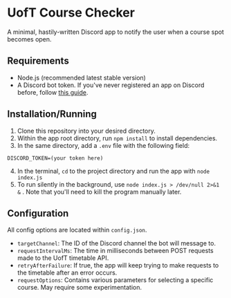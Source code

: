 # UofT Course Checker


A minimal, hastily-written Discord app to notify the user when a course spot becomes open.

## Requirements
- Node.js (recommended latest stable version)
- A Discord bot token. If you've never registered an app on Discord before, follow [this guide](https://discord.com/developers/docs/getting-started).


## Installation/Running

1. Clone this repository into your desired directory.
2. Within the app root directory, run `npm install` to install dependencies.
3. In the same directory, add a `.env` file with the following field:
```env
DISCORD_TOKEN=(your token here)
```
4. In the terminal, `cd` to the project directory and run the app with `node index.js`
5. To run silently in the background, use `node index.js > /dev/null 2>&1 &` . Note that you'll need to kill the program manually later.


## Configuration

All config options are located within `config.json`.
- `targetChannel`: The ID of the Discord channel the bot will message to.
- `requestIntervalMs`: The time in milliseconds between POST requests made to the UofT timetable API.
- `retryAfterFailure`: If true, the app will keep trying to make requests to the timetable after an error occurs.
- `requestOptions`: Contains various parameters for selecting a specific course. May require some experimentation.